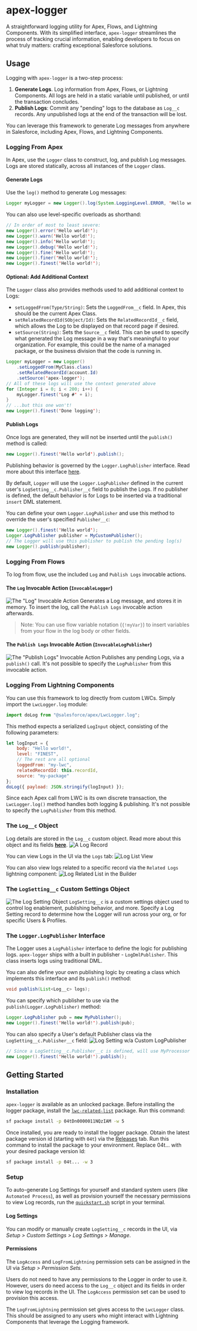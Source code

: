 # apex-logger

A straightforward logging utility for Apex, Flows, and Lightning Components. With its simplified interface, `apex-logger` streamlines the process of tracking crucial information, enabling developers to focus on what truly matters: crafting exceptional Salesforce solutions.

## Usage

Logging with `apex-logger` is a two-step process:

1. **Generate Logs**. Log information from Apex, Flows, or Lightning Components. All logs are held in a static variable until published, or until the transaction concludes.
2. **Publish Logs**: Commit any "pending" logs to the database as `Log__c` records. Any unpublished logs at the end of the transaction will be lost.

You can leverage this framework to generate Log messages from anywhere in Salesforce, including Apex, Flows, and Lightning Components.

### Logging From Apex

In Apex, use the `Logger` class to construct, log, and publish Log messages. Logs are stored statically, across all instances of the `Logger` class.

#### Generate Logs

Use the `log()` method to generate Log messages:

```java
Logger myLogger = new Logger().log(System.LoggingLevel.ERROR, 'Hello world!');
```

You can also use level-specific overloads as shorthand:

```java
// In order of most to least severe:
new Logger().error('Hello world!');
new Logger().warn('Hello world!');
new Logger().info('Hello world!');
new Logger().debug('Hello world!');
new Logger().fine('Hello world!');
new Logger().finer('Hello world!');
new Logger().finest('Hello world!');
```

#### Optional: Add Additional Context

The `Logger` class also provides methods used to add additional context to Logs:

-   `setLoggedFrom(Type/String)`: Sets the `LoggedFrom__c` field. In Apex, this should be the current Apex Class.
-   `setRelatedRecordId(SObject/Id)`: Sets the `RelatedRecordId__c` field, which allows the Log to be displayed on that record page if desired.
-   `setSource(String)`: Sets the `Source__c` field. This can be used to specify what generated the Log message in a way that's meaningful to your organization. For example, this could be the name of a managed package, or the business division that the code is running in.

```java
Logger myLogger = new Logger()
    .setLoggedFrom(MyClass.class)
    .setRelatedRecordId(account.Id)
    .setSource('apex-logger');
// All of these logs will use the context generated above
for (Integer i = 0; i < 200; i++) {
    myLogger.finest('Log #' + i);
}
// ...but this one won't!
new Logger().finest('Done logging');
```

#### Publish Logs

Once logs are generated, they will not be inserted until the `publish()` method is called:

```java
new Logger().finest('Hello world').publish();
```

Publishing behavior is governed by the `Logger.LogPublisher` interface. Read more about this interface [here](#the-loggerlogpublisher-interface).

By default, `Logger` will use the `Logger.LogPublisher` defined in the current user's `LogSetting__c.Publisher__c` field to publish the Logs. If no publisher is defined, the default behavior is for Logs to be inserted via a traditional `insert` DML statement.

You can define your own `Logger.LogPublisher` and use this method to override the user's specified `Publisher__c`:

```java
new Logger().finest('Hello world');
Logger.LogPublisher publisher = MyCustomPublisher();
// The Logger will use this publisher to publish the pending log(s)
new Logger().publish(publisher);
```

### Logging From Flows

To log from flow, use the included `Log` and `Publish Logs` invocable actions.

#### The `Log` Invocable Action (`InvocableLogger`)

![The "Log" Invocable Action](/media/loginvocable.png)
Generates a Log message, and stores it in memory. To insert the log, call the `Publish Logs` invocable action afterwards.

> Note: You can use flow variable notation (`{!myVar}`) to insert variables from your flow in the log body or other fields.

#### The `Publish Logs` Invocable Action (`InvocableLogPublisher`)

![The "Publish Logs" Invocable Action](media/publishlogsinvocable.png)
Publishes any pending Logs, via a `publish()` call. It's not possible to specify the `LogPublisher` from this invocable action.

### Logging From Lightning Components

You can use this framework to log directly from custom LWCs. Simply import the `LwcLogger.log` module:

```js
import doLog from "@salesforce/apex/LwcLogger.log";
```

This method expects a serialized `LogInput` object, consisting of the following parameters:

```js
let logInput = {
	body: "Hello world!",
	level: "FINEST",
	// The rest are all optional
	loggedFrom: "my-lwc",
	relatedRecordId: this.recordId,
	source: "my-package"
};
doLog({ payload: JSON.stringify(logInput) });
```

Since each Apex call from LWC is its own discrete transaction, the `LwcLogger.log()` method handles both logging & publishing. It's not possible to specify the `LogPublisher` from this method.

### The `Log__c` Object

Log details are stored in the `Log__c` custom object. Read more about this object and its fields [**here**](/docs/LOGOBJECT.md).
![A Log Record](/media/logrecord.png)

You can view Logs in the UI via the `Logs` tab:
![Log List View](/media/loglistview.png)

You can also view logs related to a specific record via the `Related Logs` lightning component:
![Log Related List in the Builder](/media/logrelatedlist.png)

### The `LogSetting__c` Custom Settings Object

![The Log Setting Object](/media/logsetting.png)
`LogSetting__c` is a custom settings object used to control log enablement, publishing behavior, and more. Specify a Log Setting record to determine how the Logger will run across your org, or for specific Users & Profiles.

### The `Logger.LogPublisher` Interface

The Logger uses a `LogPublisher` interface to define the logic for publishing logs. `apex-logger` ships with a built in publisher - `LogDmlPublisher`. This class inserts logs using traditional DML.

You can also define your own publishing logic by creating a class which implements this interface and its `publish()` method:

```java
void publish(List<Log__c> logs);
```

You can specify which publisher to use via the `publish(Logger.LogPublisher)` method:

```java
Logger.LogPublisher pub = new MyPublisher();
new Logger().finest('Hello world!').publish(pub);
```

You can also specify a User's default Publisher class via the `LogSetting__c.Publisher__c` field:
![Log Setting w/a Custom LogPublisher](media/logpublisher.png)

```java
// Since a LogSetting__c.Publisher__c is defined, will use MyProcessor by default
new Logger().finest('Hello world!').publish();
```

## Getting Started

### Installation

`apex-logger` is available as an unlocked package. Before installing the logger package, install the [`lwc-related-list`](https://github.com/jasonsiders/lwc-related-list) package. Run this command:

```sh
sf package install -p 04tDn0000011NQzIAM -w 5
```

Once installed, you are ready to install the logger package. Obtain the latest package version id (starting with `04t`) via the [Releases](https://github.com/jasonsiders/apex-logger/releases/latest) tab. Run this command to install the package to your environment. Replace 04t... with your desired package version Id:

```sh
sf package install -p 04t... -w 3
```

### Setup

To auto-generate Log Settings for yourself and standard system users (like `Automated Process`), as well as provision yourself the necessary permissions to view Log records, run the [`quickstart.sh`](/scipts/quickstart.sh) script in your terminal.

#### Log Settings

You can modify or manually create `LogSetting__c` records in the UI, via _Setup > Custom Settings > Log Settings > Manage_.

#### Permissions

The `LogAccess` and `LogFromLightning` permission sets can be assigned in the UI via _Setup > Permission Sets_.

Users do not need to have any permissions to the Logger in order to use it. However, users do need access to the `Log__c` object and its fields in order to view log records in the UI. The `LogAccess` permission set can be used to provision this access.

The `LogFromLightning` permission set gives access to the `LwcLogger` class. This should be assigned to any users who might interact with Lightning Components that leverage the Logging framework.
